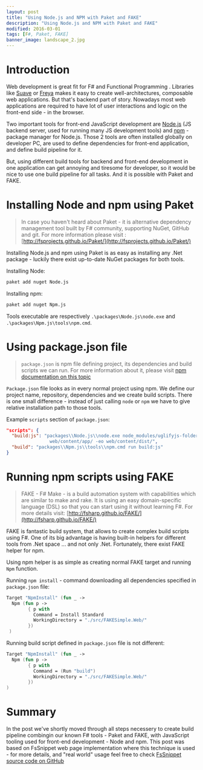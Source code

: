 ```yaml
---
layout: post
title: "Using Node.js and NPM with Paket and FAKE"
description: "Using Node.js and NPM with Paket and FAKE"
modified: 2016-03-01
tags: [F#, Paket, FAKE]
banner_image: landscape_2.jpg
---
```

# Introduction

Web development is great fit for F# and Functional Programming . Libraries like [Suave](http://suave.io) or [Freya](http://docs.freya.io/en/latest/) makes it easy to create well-architectures, composable web applications. But that's backend part of story. Nowadays most web applications are required to have lot of user interactions and logic on the front-end side - in the browser.

Two important tools for front-end JavaScript development are [Node.js](https://nodejs.org/en/) (JS backend server, used for running many JS development tools) and [npm](npmjs.com) - package manager for Node.js. Those 2 tools are often installed globally on developer PC, are used to define dependencies for front-end application, and define build pipeline for it.

But, using different build tools for backend and front-end development in one application can get annoying and tiresome for developer, so it would be nice to use one build pipeline for all tasks. And it is possible with Paket and FAKE.

# Installing Node and npm using Paket

> In case you haven't heard about Paket - it is alternative dependency management tool built by F# community, supporting NuGet, GitHub and git. For more information please visit : [http://fsprojects.github.io/Paket/](http://fsprojects.github.io/Paket/)


Installing Node.js and npm using Paket is as easy as installing any .Net package - luckily there exist up-to-date NuGet packages for both tools.

Installing Node:

``` bash
paket add nuget Node.js
```

Installing npm:

``` bash
paket add nuget Npm.js
```

Tools executable are respectively `.\packages\Node.js\node.exe` and `.\packages\Npm.js\tools\npm.cmd`.

# Using package.json file

> `package.json` is npm file defining project, its dependencies and build scripts we can run. For more information about it, please visit [npm documentation on this topic](https://docs.npmjs.com/files/package.json)

`Package.json` file looks as in every normal project using npm. We define our project name, repository, dependencies and we create build scripts. There is one small difference - instead of just calling `node` or `npm` we have to give relative installation path to those tools.

Example `scripts` section of `package.json`:

``` json
"scripts": {
  "build:js": "packages\\Node.js\\node.exe node_modules/uglifyjs-folder/cli.js
                web/content/app/ -eo web/content/dist/",
  "build": "packages\\Npm.js\\tools\\npm.cmd run build:js"
}
```

# Running npm scripts using FAKE

> FAKE - F# Make - is a build automation system with capabilities which are similar to make and rake. It is using an easy domain-specific language (DSL) so that you can start using it without learning F#. For more details visit: [http://fsharp.github.io/FAKE/](http://fsharp.github.io/FAKE/)

FAKE is fantastic build system, that allows to create complex build scripts using F#. One of its big advantage is having built-in helpers for different tools from .Net space ... and not only .Net. Fortunately, there exist FAKE helper for npm.

Using npm helper is as simple as creating normal FAKE target and running `Npm` function.

Running `npm install` - command downloading all dependencies specified in `package.json` file:

``` fsharp
Target "NpmInstall" (fun _ ->
  Npm (fun p ->
        { p with
          Command = Install Standard
          WorkingDirectory = "./src/FAKESimple.Web/"
        })
 )
```
Running build script defined in `package.json` file is not different:

``` fsharp
Target "NpmInstall" (fun _ ->
  Npm (fun p ->
        { p with
          Command = (Run "build")
          WorkingDirectory = "./src/FAKESimple.Web/"
        })
)
```

# Summary

In the post we've shortly moved through all steps necessery to create build pipeline combingin our known F# tools - Paket and FAKE, with JavaScript tooling used for front-end development - Node and npm. This post was based on FsSnippet web page implementation where this technique is used - for more details, and "real world" usage feel free to check [FsSnippet source code on GitHub](https://github.com/fssnippets/fssnip-website)
